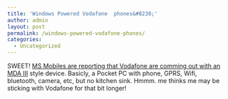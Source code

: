 ```yaml
---
title: 'Windows Powered Vodafone  phones&#8230;'
author: admin
layout: post
permalink: /windows-powered-vodafone-phones/
categories:
  - Uncategorized
---
```

SWEET! [MS Mobiles are reporting that Vodafone are comming out with an MDA III][1] style device. Basicly, a Pocket PC with phone, GPRS, Wifi, bluetooth, camera, etc, but no kitchen sink. Hmmm. me thinks me may be sticking with Vodafone for that bit longer!

 [1]: http://www.msmobiles.com/news.php/3050.html